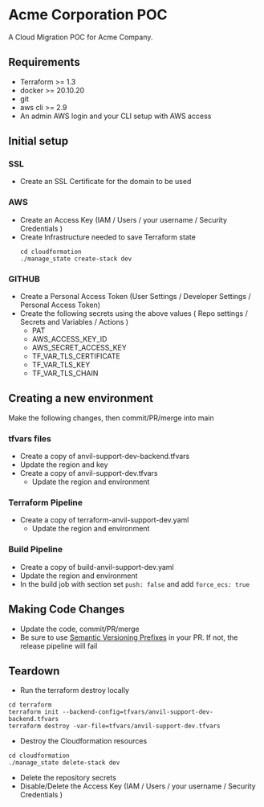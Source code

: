 # Acme Corporation POC
A Cloud Migration POC for Acme Company.

## Requirements
- Terraform >= 1.3
- docker >= 20.10.20
- git
- aws cli >= 2.9
- An admin AWS login and your CLI setup with AWS access

## Initial setup
### SSL
- Create an SSL Certificate for the domain to be used

### AWS
- Create an Access Key (IAM / Users / your username / Security Credentials )
- Create Infrastructure needed to save Terraform state 
  ```
  cd cloudformation
  ./manage_state create-stack dev
  ```

### GITHUB
- Create a Personal Access Token (User Settings / Developer Settings / Personal Access Token)
- Create the following secrets using the above values ( Repo settings / Secrets and Variables / Actions )
  - PAT
  - AWS_ACCESS_KEY_ID
  - AWS_SECRET_ACCESS_KEY
  - TF_VAR_TLS_CERTIFICATE
  - TF_VAR_TLS_KEY
  - TF_VAR_TLS_CHAIN

## Creating a new environment
Make the following changes, then commit/PR/merge into main

### tfvars files
- Create a copy of anvil-support-dev-backend.tfvars
-   Update the region and key
- Create a copy of anvil-support-dev.tfvars
    - Update the region and environment

### Terraform Pipeline
- Create a copy of terraform-anvil-support-dev.yaml
    - Update the region and environment

### Build Pipeline
- Create a copy of build-anvil-support-dev.yaml
- Update the region and environment
- In the build job with section set `push: false` and add `force_ecs: true`

## Making Code Changes
- Update the code, commit/PR/merge
- Be sure to use [Semantic Versioning Prefixes](https://semver.org/) in your PR. If not, the release pipeline will fail


## Teardown
- Run the terraform destroy locally
```
cd terraform 
terraform init --backend-config=tfvars/anvil-support-dev-backend.tfvars 
terraform destroy -var-file=tfvars/anvil-support-dev.tfvars
```
- Destroy the Cloudformation resources
```
cd cloudformation
./manage_state delete-stack dev
```
- Delete the repository secrets
- Disable/Delete the Access Key (IAM / Users / your username / Security Credentials )